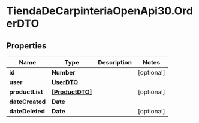 # TiendaDeCarpinteriaOpenApi30.OrderDTO

## Properties

Name | Type | Description | Notes
------------ | ------------- | ------------- | -------------
**id** | **Number** |  | [optional] 
**user** | [**UserDTO**](UserDTO.md) |  | 
**productList** | [**[ProductDTO]**](ProductDTO.md) |  | [optional] 
**dateCreated** | **Date** |  | 
**dateDeleted** | **Date** |  | [optional] 



